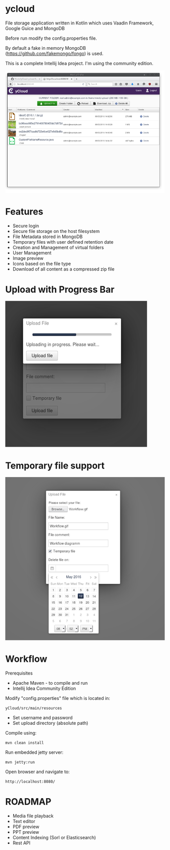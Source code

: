 ycloud
==============

File storage application written in Kotlin which uses Vaadin Framework, Google Guice and MongoDB

Before run modify the config.properties file.

By default a fake in memory MongoDB (https://github.com/fakemongo/fongo) is used.

This is a complete Intellij Idea project.
I'm using the community edition.

<img src="scrot.png" />


Features
========
* Secure login
* Secure file storage on the host filesystem
* File Metadata stored in MongoDB
* Temporary files with user defined retention date
* Creation and Management of virtual folders
* User Management
* Image preview
* Icons based on the file type
* Download of all content as a compressed zip file

Upload with Progress Bar
========================

<img src="upload.png" />


Temporary file support
======================

<img src="tempfile.png" />


Workflow
========
Prerequisites
- Apache Maven - to compile and run
- Intellij Idea Community Edition

Modify "config.properties" file which is located in:
```
yCloud/src/main/resources
```
- Set username and password
- Set upload directory (absolute path)

Compile using:
```
mvn clean install
```

Run embedded jetty server:
```
mvn jetty:run
```

Open browser and navigate to:
```
http://localhost:8080/
```

ROADMAP
=======

* Media file playback
* Text editor
* PDF preview
* PPT preview
* Content Indexing (Sorl or Elasticsearch)
* Rest API




